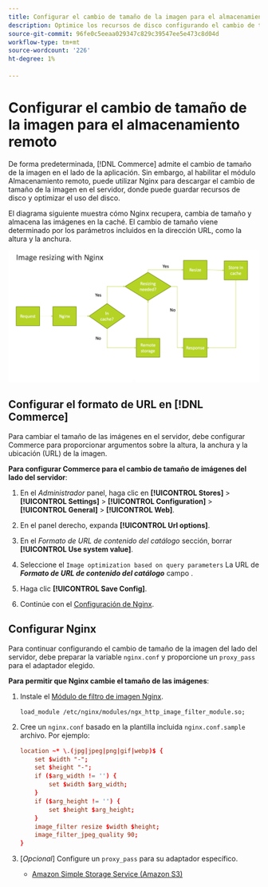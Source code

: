 ```yaml
---
title: Configurar el cambio de tamaño de la imagen para el almacenamiento remoto
description: Optimice los recursos de disco configurando el cambio de tamaño de las imágenes del lado del servidor.
source-git-commit: 96fe0c5eeaa029347c829c39547ee5e473c8d04d
workflow-type: tm+mt
source-wordcount: '226'
ht-degree: 1%

---
```


# Configurar el cambio de tamaño de la imagen para el almacenamiento remoto

De forma predeterminada, [!DNL Commerce] admite el cambio de tamaño de la imagen en el lado de la aplicación. Sin embargo, al habilitar el módulo Almacenamiento remoto, puede utilizar Nginx para descargar el cambio de tamaño de la imagen en el servidor, donde puede guardar recursos de disco y optimizar el uso del disco.

El diagrama siguiente muestra cómo Nginx recupera, cambia de tamaño y almacena las imágenes en la caché. El cambio de tamaño viene determinado por los parámetros incluidos en la dirección URL, como la altura y la anchura.

![cambiar tamaño de imagen](../../assets/configuration/remote-storage-nginx-image-resize.png)

## Configurar el formato de URL en [!DNL Commerce]

Para cambiar el tamaño de las imágenes en el servidor, debe configurar Commerce para proporcionar argumentos sobre la altura, la anchura y la ubicación (URL) de la imagen.

**Para configurar Commerce para el cambio de tamaño de imágenes del lado del servidor**:

1. En el _Administrador_ panel, haga clic en **[!UICONTROL Stores]** > **[!UICONTROL Settings]** > **[!UICONTROL Configuration]** > **[!UICONTROL General]** > **[!UICONTROL Web]**.

1. En el panel derecho, expanda **[!UICONTROL Url options]**.

1. En el _Formato de URL de contenido del catálogo_ sección, borrar **[!UICONTROL Use system value]**.

1. Seleccione el `Image optimization based on query parameters` La URL de **_Formato de URL de contenido del catálogo_** campo .

1. Haga clic **[!UICONTROL Save Config]**.

1. Continúe con el [Configuración de Nginx](#configure-nginx).

## Configurar Nginx

Para continuar configurando el cambio de tamaño de la imagen del lado del servidor, debe preparar la variable `nginx.conf` y proporcione un `proxy_pass` para el adaptador elegido.

**Para permitir que Nginx cambie el tamaño de las imágenes**:

1. Instale el [Módulo de filtro de imagen Nginx][nginx-module].

   ```shell
   load_module /etc/nginx/modules/ngx_http_image_filter_module.so;
   ```

1. Cree un `nginx.conf` basado en la plantilla incluida `nginx.conf.sample` archivo. Por ejemplo:

   ```conf
   location ~* \.(jpg|jpeg|png|gif|webp)$ {
       set $width "-";
       set $height "-";
       if ($arg_width != '') {
           set $width $arg_width;
       }
       if ($arg_height != '') {
           set $height $arg_height;
       }
       image_filter resize $width $height;
       image_filter_jpeg_quality 90;
   }
   ```

1. [_Opcional_] Configure un `proxy_pass` para su adaptador específico.

   - [Amazon Simple Storage Service (Amazon S3)](remote-storage-aws-s3.md)

<!-- link definitions -->

[nginx-module]: https://nginx.org/en/docs/http/ngx_http_image_filter_module.html
